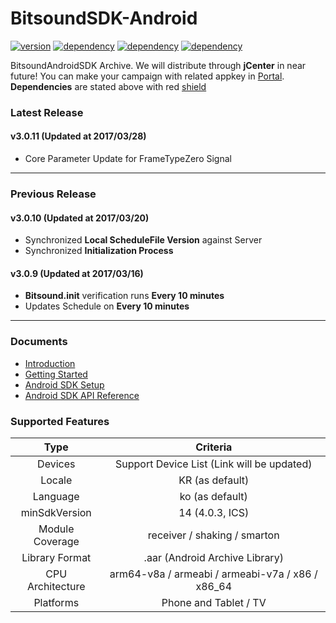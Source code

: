# BitsoundSDK-Android

[![version](https://img.shields.io/badge/version-3.0.11-green.svg?style=flat-square)](#)
[![dependency](https://img.shields.io/badge/appcompat--v7-25.1.0-red.svg?style=flat-square)](#)
[![dependency](https://img.shields.io/badge/play--services--base-10.0.1-red.svg?style=flat-square)](#)
[![dependency](https://img.shields.io/badge/play--services--ads-10.0.1-red.svg?style=flat-square)](#)

BitsoundAndroidSDK Archive. We will distribute through **jCenter** in near future! You can make your campaign with related appkey in [Portal](https://portal.soundl.ly/login.html#/). **Dependencies** are stated above with red [shield](http://shields.io/)

### Latest Release

#### v3.0.11 (Updated at 2017/03/28)

- Core Parameter Update for FrameTypeZero Signal

---

### Previous Release

#### v3.0.10 (Updated at 2017/03/20)

- Synchronized **Local ScheduleFile Version** against Server
- Synchronized **Initialization Process**


#### v3.0.9 (Updated at 2017/03/16)

- **Bitsound.init** verification runs **Every 10 minutes**
- Updates Schedule on **Every 10 minutes**

---

### Documents

- [Introduction](https://docs.bitsound.io/v1.0/docs/introduction)
- [Getting Started](https://docs.bitsound.io/v1.0/docs/getting-started)
- [Android SDK Setup](https://docs.bitsound.io/v1.0/docs/android-sdk-setup)
- [Android SDK API Reference](https://docs.bitsound.io/v1.0/docs/android-sdk)

### Supported Features

**Type**|**Criteria**
:-----:|:-----:
Devices|Support Device List (Link will be updated)
Locale|KR (as default)
Language|ko (as default)
minSdkVersion|14 (4.0.3, ICS)
Module Coverage|receiver / shaking / smarton
Library Format|.aar (Android Archive Library)
CPU Architecture|arm64-v8a / armeabi / armeabi-v7a / x86 / x86\_64
Platforms|Phone and Tablet / TV
